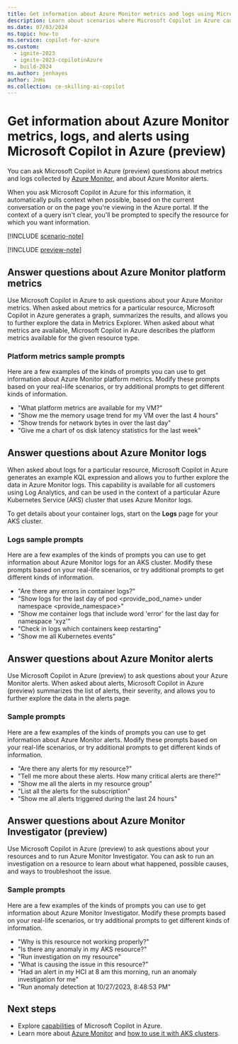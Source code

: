 ```yaml
---
title: Get information about Azure Monitor metrics and logs using Microsoft Copilot in Azure
description: Learn about scenarios where Microsoft Copilot in Azure can provide information about Azure Monitor metrics and logs.
ms.date: 07/03/2024
ms.topic: how-to
ms.service: copilot-for-azure
ms.custom:
  - ignite-2023
  - ignite-2023-copilotinAzure
  - build-2024
ms.author: jenhayes
author: JnHs
ms.collection: ce-skilling-ai-copilot
---
```


# Get information about Azure Monitor metrics, logs, and alerts using Microsoft Copilot in Azure (preview)

You can ask Microsoft Copilot in Azure (preview) questions about metrics and logs collected by [Azure Monitor](/azure/azure-monitor/), and about Azure Monitor alerts.

When you ask Microsoft Copilot in Azure for this information, it automatically pulls context when possible, based on the current conversation or on the page you're viewing in the Azure portal. If the context of a query isn't clear, you'll be prompted to specify the resource for which you want information.

[!INCLUDE [scenario-note](includes/scenario-note.md)]

[!INCLUDE [preview-note](includes/preview-note.md)]

## Answer questions about Azure Monitor platform metrics

Use Microsoft Copilot in Azure to ask questions about your Azure Monitor metrics. When asked about metrics for a particular resource, Microsoft Copilot in Azure generates a graph, summarizes the results, and allows you to further explore the data in Metrics Explorer. When asked about what metrics are available, Microsoft Copilot in Azure describes the platform metrics available for the given resource type.

### Platform metrics sample prompts

Here are a few examples of the kinds of prompts you can use to get information about Azure Monitor platform metrics. Modify these prompts based on your real-life scenarios, or try additional prompts to get different kinds of information.

- "What platform metrics are available for my VM?"
- "Show me the memory usage trend for my VM over the last 4 hours"
- "Show trends for network bytes in over the last day"
- "Give me a chart of os disk latency statistics for the last week"

## Answer questions about Azure Monitor logs

When asked about logs for a particular resource, Microsoft Copilot in Azure generates an example KQL expression and allows you to further explore the data in Azure Monitor logs. This capability is available for all customers using Log Analytics, and can be used in the context of a particular Azure Kubernetes Service (AKS) cluster that uses Azure Monitor logs.

To get details about your container logs, start on the **Logs** page for your AKS cluster.

### Logs sample prompts

Here are a few examples of the kinds of prompts you can use to get information about Azure Monitor logs for an AKS cluster. Modify these prompts based on your real-life scenarios, or try additional prompts to get different kinds of information.

- "Are there any errors in container logs?"
- "Show logs for the last day of pod <provide_pod_name> under namespace <provide_namespace>"
- "Show me container logs that include word 'error' for the last day for namespace 'xyz'"
- "Check in logs which containers keep restarting"
- "Show me all Kubernetes events"

## Answer questions about Azure Monitor alerts

Use Microsoft Copilot in Azure (preview) to ask questions about your Azure Monitor alerts. When asked about alerts, Microsoft Copilot in Azure (preview) summarizes the list of alerts, their severity, and allows you to further explore the data in the alerts page. 

### Sample prompts

Here are a few examples of the kinds of prompts you can use to get information about Azure Monitor alerts. Modify these prompts based on your real-life scenarios, or try additional prompts to get different kinds of information.

- "Are there any alerts for my resource?"
- "Tell me more about these alerts. How many critical alerts are there?"
- "Show me all the alerts in my resource group"
- "List all the alerts for the subscription"
- "Show me all alerts triggered during the last 24 hours"

## Answer questions about Azure Monitor Investigator (preview)

Use Microsoft Copilot in  Azure (preview) to ask questions about your resources and to run Azure Monitor Investigator. You can ask to run an investigation on a resource to learn about what happened, possible causes, and ways to troubleshoot the issue.

### Sample prompts

Here are a few examples of the kinds of prompts you can use to get information about Azure Monitor Investigator. Modify these prompts based on your real-life scenarios, or try additional prompts to get different kinds of information.

- "Why is this resource not working properly?"
- "Is there any anomaly in my AKS resource?"  
- "Run investigation on my resource"
- "What is causing the issue in this resource?"
- "Had an alert in my HCI at 8 am this morning, run an anomaly investigation for me"
- "Run anomaly detection at 10/27/2023, 8:48:53 PM"

## Next steps

- Explore [capabilities](capabilities.md) of Microsoft Copilot in Azure.
- Learn more about [Azure Monitor](/azure/azure-monitor/) and [how to use it with AKS clusters](/azure/aks/monitor-aks).
